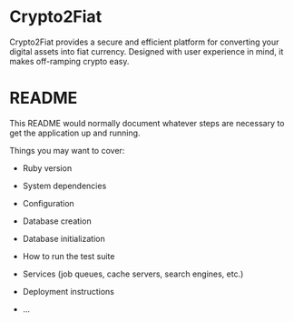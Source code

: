 # Crypto2Fiat

Crypto2Fiat provides a secure and efficient platform for converting your digital assets into fiat currency. Designed with user experience in mind, it makes off-ramping crypto easy.

# README

This README would normally document whatever steps are necessary to get the
application up and running.

Things you may want to cover:

- Ruby version

- System dependencies

- Configuration

- Database creation

- Database initialization

- How to run the test suite

- Services (job queues, cache servers, search engines, etc.)

- Deployment instructions

- ...
